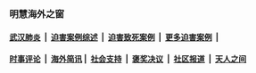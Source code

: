 
### 明慧海外之窗

####  [武汉肺炎](indexes/365.md?t=03062100) &nbsp;|&nbsp;  [迫害案例综述](indexes/328.md?t=03062100) &nbsp;|&nbsp; [迫害致死案例](indexes/277.md?t=03062100)  &nbsp;|&nbsp; [更多迫害案例](indexes/81.md?t=03062100)  &nbsp;|&nbsp; 
####  [时事评论](indexes/19.md?t=03062100) &nbsp;|&nbsp; [海外简讯](indexes/245.md?t=03062100)&nbsp;|&nbsp;  [社会支持](indexes/140.md?t=03062100) &nbsp;|&nbsp; [褒奖决议](indexes/282.md?t=03062100) &nbsp;|&nbsp; [社区报道](indexes/91.md?t=03062100)  &nbsp;|&nbsp; [天人之间](indexes/78.md?t=03062100) 

